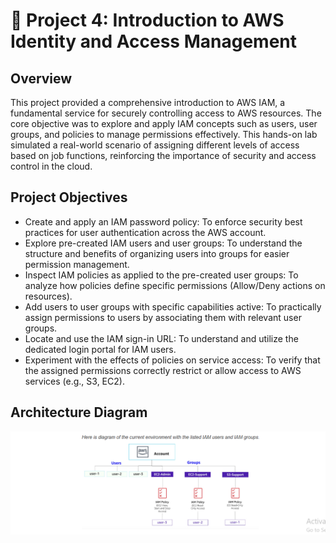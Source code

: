# 📂 Project 4: Introduction to AWS Identity and Access Management

## Overview
This project provided a comprehensive introduction to AWS IAM, a fundamental service for securely controlling access to AWS resources. The core objective was to explore and apply IAM concepts such as users, user groups, and policies to manage permissions effectively. This hands-on lab simulated a real-world scenario of assigning different levels of access based on job functions, reinforcing the importance of security and access control in the cloud.

## Project Objectives
- Create and apply an IAM password policy: To enforce security best practices for user authentication across the AWS account.
- Explore pre-created IAM users and user groups: To understand the structure and benefits of organizing users into groups for easier permission management.
- Inspect IAM policies as applied to the pre-created user groups: To analyze how policies define specific permissions (Allow/Deny actions on resources).
- Add users to user groups with specific capabilities active: To practically assign permissions to users by associating them with relevant user groups.
- Locate and use the IAM sign-in URL: To understand and utilize the dedicated login portal for IAM users.
- Experiment with the effects of policies on service access: To verify that the assigned permissions correctly restrict or allow access to AWS services (e.g., S3, EC2).

## Architecture Diagram
![image alt](https://github.com/Nndoza/AWS-re-start-Program/blob/5b861243cb7510e168849718aa3b609ca32696be/Project%204%3A%20images/Arictechect%20diagram.png)


